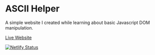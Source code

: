 # ASCII Helper

A simple website I created while learning about basic Javascript DOM manipulation.

[Live Website](https://ascii-helper.netlify.app)

[![Netlify Status](https://api.netlify.com/api/v1/badges/fcb9a952-811a-4628-a822-5c8fde8a9162/deploy-status)](https://app.netlify.com/sites/youthful-goldberg-0f8795/deploys)
